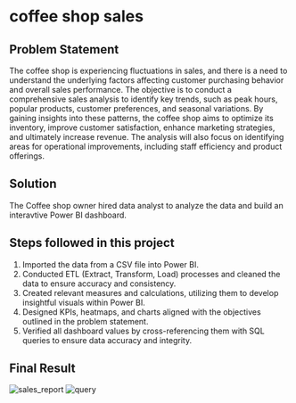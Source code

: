 # coffee shop sales
## Problem Statement 

The coffee shop is experiencing fluctuations in sales, and there is a need to understand the underlying factors affecting customer purchasing behavior and overall sales performance. The objective is to conduct a comprehensive sales analysis to identify key trends, such as peak hours, popular products, customer preferences, and seasonal variations. By gaining insights into these patterns, the coffee shop aims to optimize its inventory, improve customer satisfaction, enhance marketing strategies, and ultimately increase revenue. The analysis will also focus on identifying areas for operational improvements, including staff efficiency and product offerings.

## Solution 

The Coffee shop owner hired data analyst to analyze the data and build an interavtive Power BI dashboard.

## Steps followed in this project

1. Imported the data from a CSV file into Power BI.
2. Conducted ETL (Extract, Transform, Load) processes and cleaned the data to ensure accuracy and consistency.
3. Created relevant measures and calculations, utilizing them to develop insightful visuals within Power BI.
4. Designed KPIs, heatmaps, and charts aligned with the objectives outlined in the problem statement.
5. Verified all dashboard values by cross-referencing them with SQL queries to ensure data accuracy and integrity.

## Final Result

![sales_report](https://github.com/user-attachments/assets/aa840e96-9bce-4d36-b4ba-30aaf3031bb3)
![query](https://github.com/user-attachments/assets/6e754474-9510-4dab-8254-e53dfdbda575)
